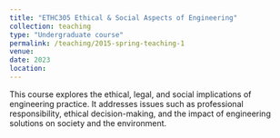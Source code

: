 ```yaml
---
title: "ETHC305 Ethical & Social Aspects of Engineering"
collection: teaching
type: "Undergraduate course"
permalink: /teaching/2015-spring-teaching-1
venue: 
date: 2023
location:
---
```


This course explores the ethical, legal, and social implications of engineering practice. It addresses issues such as professional responsibility, ethical decision-making, and the impact of engineering solutions on society and the environment.
